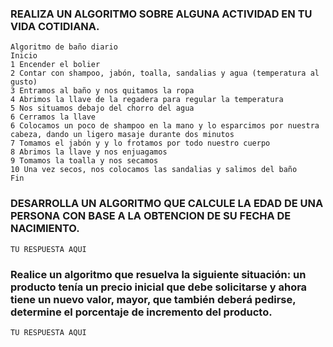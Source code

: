 ### REALIZA UN ALGORITMO SOBRE ALGUNA ACTIVIDAD EN TU VIDA COTIDIANA.

    Algoritmo de baño diario
    Inicio
    1 Encender el bolier
    2 Contar con shampoo, jabón, toalla, sandalias y agua (temperatura al gusto)
    3 Entramos al baño y nos quitamos la ropa
    4 Abrimos la llave de la regadera para regular la temperatura
    5 Nos situamos debajo del chorro del agua
    6 Cerramos la llave
    6 Colocamos un poco de shampoo en la mano y lo esparcimos por nuestra cabeza, dando un ligero masaje durante dos minutos
    7 Tomamos el jabón y y lo frotamos por todo nuestro cuerpo
    8 Abrimos la llave y nos enjuagamos
    9 Tomamos la toalla y nos secamos
    10 Una vez secos, nos colocamos las sandalias y salimos del baño
    Fin



### DESARROLLA UN ALGORITMO QUE CALCULE LA EDAD DE UNA PERSONA CON BASE A LA OBTENCION DE SU FECHA DE NACIMIENTO.

    TU RESPUESTA AQUI




###  Realice un algoritmo que resuelva la siguiente situación: un producto tenía un precio inicial que debe solicitarse y ahora tiene un nuevo valor, mayor, que también deberá pedirse, determine el porcentaje de incremento del producto. 

    TU RESPUESTA AQUI
